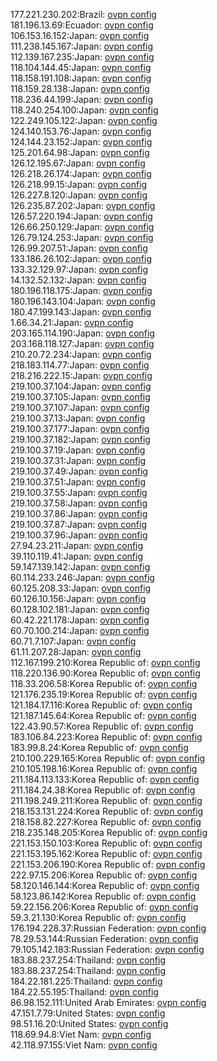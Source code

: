 177.221.230.202:Brazil: [ovpn config](vpn/177_221_230_202.ovpn)  
181.196.13.69:Ecuador: [ovpn config](vpn/181_196_13_69.ovpn)  
106.153.16.152:Japan: [ovpn config](vpn/106_153_16_152.ovpn)  
111.238.145.167:Japan: [ovpn config](vpn/111_238_145_167.ovpn)  
112.139.167.235:Japan: [ovpn config](vpn/112_139_167_235.ovpn)  
118.104.144.45:Japan: [ovpn config](vpn/118_104_144_45.ovpn)  
118.158.191.108:Japan: [ovpn config](vpn/118_158_191_108.ovpn)  
118.159.28.138:Japan: [ovpn config](vpn/118_159_28_138.ovpn)  
118.236.44.199:Japan: [ovpn config](vpn/118_236_44_199.ovpn)  
118.240.254.100:Japan: [ovpn config](vpn/118_240_254_100.ovpn)  
122.249.105.122:Japan: [ovpn config](vpn/122_249_105_122.ovpn)  
124.140.153.76:Japan: [ovpn config](vpn/124_140_153_76.ovpn)  
124.144.23.152:Japan: [ovpn config](vpn/124_144_23_152.ovpn)  
125.201.64.98:Japan: [ovpn config](vpn/125_201_64_98.ovpn)  
126.12.195.67:Japan: [ovpn config](vpn/126_12_195_67.ovpn)  
126.218.26.174:Japan: [ovpn config](vpn/126_218_26_174.ovpn)  
126.218.99.15:Japan: [ovpn config](vpn/126_218_99_15.ovpn)  
126.227.8.120:Japan: [ovpn config](vpn/126_227_8_120.ovpn)  
126.235.87.202:Japan: [ovpn config](vpn/126_235_87_202.ovpn)  
126.57.220.194:Japan: [ovpn config](vpn/126_57_220_194.ovpn)  
126.66.250.129:Japan: [ovpn config](vpn/126_66_250_129.ovpn)  
126.79.124.253:Japan: [ovpn config](vpn/126_79_124_253.ovpn)  
126.99.207.51:Japan: [ovpn config](vpn/126_99_207_51.ovpn)  
133.186.26.102:Japan: [ovpn config](vpn/133_186_26_102.ovpn)  
133.32.129.97:Japan: [ovpn config](vpn/133_32_129_97.ovpn)  
14.132.52.132:Japan: [ovpn config](vpn/14_132_52_132.ovpn)  
180.196.118.175:Japan: [ovpn config](vpn/180_196_118_175.ovpn)  
180.196.143.104:Japan: [ovpn config](vpn/180_196_143_104.ovpn)  
180.47.199.143:Japan: [ovpn config](vpn/180_47_199_143.ovpn)  
1.66.34.21:Japan: [ovpn config](vpn/1_66_34_21.ovpn)  
203.165.114.190:Japan: [ovpn config](vpn/203_165_114_190.ovpn)  
203.168.118.127:Japan: [ovpn config](vpn/203_168_118_127.ovpn)  
210.20.72.234:Japan: [ovpn config](vpn/210_20_72_234.ovpn)  
218.183.114.77:Japan: [ovpn config](vpn/218_183_114_77.ovpn)  
218.216.222.15:Japan: [ovpn config](vpn/218_216_222_15.ovpn)  
219.100.37.104:Japan: [ovpn config](vpn/219_100_37_104.ovpn)  
219.100.37.105:Japan: [ovpn config](vpn/219_100_37_105.ovpn)  
219.100.37.107:Japan: [ovpn config](vpn/219_100_37_107.ovpn)  
219.100.37.13:Japan: [ovpn config](vpn/219_100_37_13.ovpn)  
219.100.37.177:Japan: [ovpn config](vpn/219_100_37_177.ovpn)  
219.100.37.182:Japan: [ovpn config](vpn/219_100_37_182.ovpn)  
219.100.37.19:Japan: [ovpn config](vpn/219_100_37_19.ovpn)  
219.100.37.31:Japan: [ovpn config](vpn/219_100_37_31.ovpn)  
219.100.37.49:Japan: [ovpn config](vpn/219_100_37_49.ovpn)  
219.100.37.51:Japan: [ovpn config](vpn/219_100_37_51.ovpn)  
219.100.37.55:Japan: [ovpn config](vpn/219_100_37_55.ovpn)  
219.100.37.58:Japan: [ovpn config](vpn/219_100_37_58.ovpn)  
219.100.37.86:Japan: [ovpn config](vpn/219_100_37_86.ovpn)  
219.100.37.87:Japan: [ovpn config](vpn/219_100_37_87.ovpn)  
219.100.37.96:Japan: [ovpn config](vpn/219_100_37_96.ovpn)  
27.94.23.211:Japan: [ovpn config](vpn/27_94_23_211.ovpn)  
39.110.119.41:Japan: [ovpn config](vpn/39_110_119_41.ovpn)  
59.147.139.142:Japan: [ovpn config](vpn/59_147_139_142.ovpn)  
60.114.233.246:Japan: [ovpn config](vpn/60_114_233_246.ovpn)  
60.125.208.33:Japan: [ovpn config](vpn/60_125_208_33.ovpn)  
60.126.10.156:Japan: [ovpn config](vpn/60_126_10_156.ovpn)  
60.128.102.181:Japan: [ovpn config](vpn/60_128_102_181.ovpn)  
60.42.221.178:Japan: [ovpn config](vpn/60_42_221_178.ovpn)  
60.70.100.214:Japan: [ovpn config](vpn/60_70_100_214.ovpn)  
60.71.7.107:Japan: [ovpn config](vpn/60_71_7_107.ovpn)  
61.11.207.28:Japan: [ovpn config](vpn/61_11_207_28.ovpn)  
112.167.199.210:Korea Republic of: [ovpn config](vpn/112_167_199_210.ovpn)  
118.220.136.90:Korea Republic of: [ovpn config](vpn/118_220_136_90.ovpn)  
118.33.206.58:Korea Republic of: [ovpn config](vpn/118_33_206_58.ovpn)  
121.176.235.19:Korea Republic of: [ovpn config](vpn/121_176_235_19.ovpn)  
121.184.17.116:Korea Republic of: [ovpn config](vpn/121_184_17_116.ovpn)  
121.187.145.64:Korea Republic of: [ovpn config](vpn/121_187_145_64.ovpn)  
122.43.90.57:Korea Republic of: [ovpn config](vpn/122_43_90_57.ovpn)  
183.106.84.223:Korea Republic of: [ovpn config](vpn/183_106_84_223.ovpn)  
183.99.8.24:Korea Republic of: [ovpn config](vpn/183_99_8_24.ovpn)  
210.100.229.165:Korea Republic of: [ovpn config](vpn/210_100_229_165.ovpn)  
210.105.198.16:Korea Republic of: [ovpn config](vpn/210_105_198_16.ovpn)  
211.184.113.133:Korea Republic of: [ovpn config](vpn/211_184_113_133.ovpn)  
211.184.24.38:Korea Republic of: [ovpn config](vpn/211_184_24_38.ovpn)  
211.198.249.211:Korea Republic of: [ovpn config](vpn/211_198_249_211.ovpn)  
218.153.131.224:Korea Republic of: [ovpn config](vpn/218_153_131_224.ovpn)  
218.158.82.227:Korea Republic of: [ovpn config](vpn/218_158_82_227.ovpn)  
218.235.148.205:Korea Republic of: [ovpn config](vpn/218_235_148_205.ovpn)  
221.153.150.103:Korea Republic of: [ovpn config](vpn/221_153_150_103.ovpn)  
221.153.195.162:Korea Republic of: [ovpn config](vpn/221_153_195_162.ovpn)  
221.153.206.190:Korea Republic of: [ovpn config](vpn/221_153_206_190.ovpn)  
222.97.15.206:Korea Republic of: [ovpn config](vpn/222_97_15_206.ovpn)  
58.120.146.144:Korea Republic of: [ovpn config](vpn/58_120_146_144.ovpn)  
58.123.86.142:Korea Republic of: [ovpn config](vpn/58_123_86_142.ovpn)  
59.22.156.206:Korea Republic of: [ovpn config](vpn/59_22_156_206.ovpn)  
59.3.21.130:Korea Republic of: [ovpn config](vpn/59_3_21_130.ovpn)  
176.194.228.37:Russian Federation: [ovpn config](vpn/176_194_228_37.ovpn)  
78.29.53.144:Russian Federation: [ovpn config](vpn/78_29_53_144.ovpn)  
79.105.142.183:Russian Federation: [ovpn config](vpn/79_105_142_183.ovpn)  
183.88.237.254:Thailand: [ovpn config](vpn/183_88_237_254.ovpn)  
183.88.237.254:Thailand: [ovpn config](vpn/183_88_237_254.ovpn)  
184.22.181.225:Thailand: [ovpn config](vpn/184_22_181_225.ovpn)  
184.22.55.195:Thailand: [ovpn config](vpn/184_22_55_195.ovpn)  
86.98.152.111:United Arab Emirates: [ovpn config](vpn/86_98_152_111.ovpn)  
47.151.7.79:United States: [ovpn config](vpn/47_151_7_79.ovpn)  
98.51.16.20:United States: [ovpn config](vpn/98_51_16_20.ovpn)  
118.69.94.8:Viet Nam: [ovpn config](vpn/118_69_94_8.ovpn)  
42.118.97.155:Viet Nam: [ovpn config](vpn/42_118_97_155.ovpn)  

